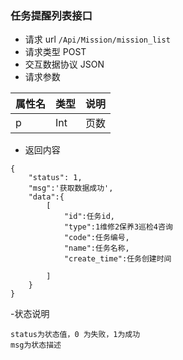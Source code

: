### 任务提醒列表接口
- 请求 url `/Api/Mission/mission_list`
- 请求类型 POST
- 交互数据协议 JSON
- 请求参数

属性名|类型|说明
---- | --------- | ---------------------------------
p|Int|页数
- 返回内容

```
{
    "status": 1,
    "msg":'获取数据成功',
    "data":{
        [
            "id":任务id,
            "type":1维修2保养3巡检4咨询
            "code":任务编号,
            "name":任务名称,
            "create_time":任务创建时间

        ]
    }
}
```

-状态说明
```
status为状态值，0 为失败，1为成功
msg为状态描述
```